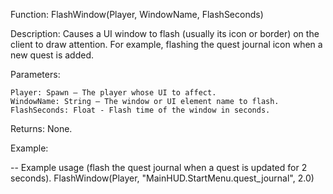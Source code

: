 Function: FlashWindow(Player, WindowName, FlashSeconds)

Description: Causes a UI window to flash (usually its icon or border) on the client to draw attention. For example, flashing the quest journal icon when a new quest is added.

Parameters:

    Player: Spawn – The player whose UI to affect.
    WindowName: String – The window or UI element name to flash.
    FlashSeconds: Float - Flash time of the window in seconds.
	
Returns: None.

Example:

-- Example usage (flash the quest journal when a quest is updated for 2 seconds).
FlashWindow(Player, "MainHUD.StartMenu.quest_journal", 2.0)